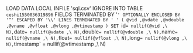 LOAD DATA LOCAL INFILE 'sql.csv' IGNORE INTO TABLE `ceshi1550036319896` FIELDS TERMINATED BY '`' OPTIONALLY ENCLOSED BY '^' ESCAPED BY '\\' LINES TERMINATED BY '
' (
	@vid ,@vdate ,@vdouble ,@vname ,@vfloat ,@vlong ,@vtimestamp
)
SET `id` = nullif(@vid ,\ N),
 `date` = nullif(@vdate ,\ N),
 `double` = nullif(@vdouble ,\ N),
 `name` = nullif(@vname ,\ N),
 `float` = nullif(@vfloat ,\ N),
 `long` = nullif(@vlong ,\ N),
 `timestamp` = nullif(@vtimestamp ,\ N)
